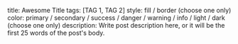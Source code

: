  title: Awesome Title
 tags: [TAG 1, TAG 2]
 style: fill / border (choose one only)
 color: primary / secondary / success / danger / warning / info / light / dark (choose one only)
 description: Write post description here, or it will be the first 25 words of the post's body.
